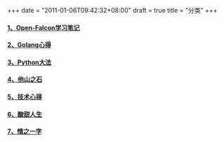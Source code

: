 +++
date = "2011-01-06T09:42:32+08:00"
draft = true
title = "分类"
+++

#### [1、Open-Falcon学习笔记](/catalog/falcon)
#### [2、Golang心得](/catalog/golang)
#### [3、Python大法](/catalog/python)
#### [4、他山之石](/catalog/other)
#### [5、技术心得](/catalog/summary)
#### [6、酸甜人生](/catalog/life)
#### [7、情之一字](/catalog/love)
